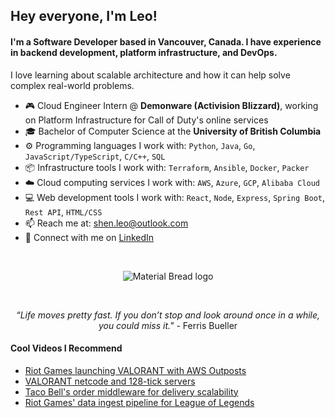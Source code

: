 ## Hey everyone, I'm Leo!

#### I'm a Software Developer based in Vancouver, Canada. I have experience in backend development, platform infrastructure, and DevOps.

I love learning about scalable architecture and how it can help solve complex real-world problems.

- 🎮 Cloud Engineer Intern @ **Demonware (Activision Blizzard)**, working on Platform Infrastructure for Call of Duty's online services
- 🎓 Bachelor of Computer Science at the **University of British Columbia**
- ⚙️ Programming languages I work with: <code>Python</code>, <code>Java</code>, <code>Go</code>, <code>JavaScript/TypeScript</code>, <code>C/C++</code>, <code>SQL</code>
- 📦 Infrastructure tools I work with: <code>Terraform</code>, <code>Ansible</code>, <code>Docker</code>, <code>Packer</code>
- ☁️ Cloud computing services I work with: <code>AWS</code>, <code>Azure</code>, <code>GCP</code>, <code>Alibaba Cloud</code>
- 💻 Web development tools I work with: <code>React</code>, <code>Node</code>, <code>Express</code>, <code>Spring Boot</code>, <code>Rest API</code>,  <code>HTML/CSS</code>
- 📫 Reach me at: shen.leo@outlook.com
- 💼 Connect with me on [LinkedIn](https://www.linkedin.com/in/shen-leo/)
</br>
<p align="center">
  <img src="https://64.media.tumblr.com/tumblr_lh7xab1YqB1qf2rd8o1_500.gif" alt="Material Bread logo">
</p>
</br>
<p align="center">
  <em>“Life moves pretty fast. If you don’t stop and look around once in a while, you could miss it."</em> - Ferris Bueller
</p>

#### Cool Videos I Recommend
- [Riot Games launching VALORANT with AWS Outposts](https://www.youtube.com/watch?v=oGK-ojM7ZMc&t=663s&ab_channel=AWSEvents)
- [VALORANT netcode and 128-tick servers](https://www.youtube.com/watch?v=_Cu97mr7zcM&t=116s&ab_channel=VALORANT)
- [Taco Bell's order middleware for delivery scalability](https://www.youtube.com/watch?v=sezX7CSbXTg&t=4s&ab_channel=AmazonWebServices)
- [Riot Games' data ingest pipeline for League of Legends](https://www.youtube.com/watch?v=iwZLadQ3XpY&ab_channel=AmazonWebServices)

<!---
shen-leo/shen-leo is a ✨ special ✨ repository because its `README.md` (this file) appears on your GitHub profile.
You can click the Preview link to take a look at your changes.
--->
